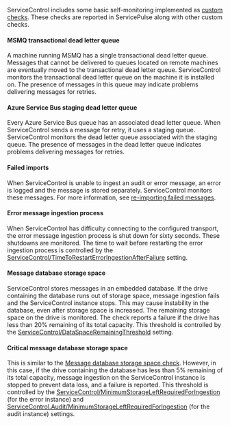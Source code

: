 ServiceControl includes some basic self-monitoring implemented as [custom checks](/monitoring/custom-checks/). These checks are reported in ServicePulse along with other custom checks.

#### MSMQ transactional dead letter queue

A machine running MSMQ has a single transactional dead letter queue. Messages that cannot be delivered to queues located on remote machines are eventually moved to the transactional dead letter queue. ServiceControl monitors the transactional dead letter queue on the machine it is installed on. The presence of messages in this queue may indicate problems delivering messages for retries.

#### Azure Service Bus staging dead letter queue

Every Azure Service Bus queue has an associated dead letter queue. When ServiceControl sends a message for retry, it uses a staging queue. ServiceControl monitors the dead letter queue associated with the staging queue. The presence of messages in the dead letter queue indicates problems delivering messages for retries.

#### Failed imports

When ServiceControl is unable to ingest an audit or error message, an error is logged and the message is stored separately. ServiceControl monitors these messages. For more information, see [re-importing failed messages](/servicecontrol/import-failed-messages.md).

#### Error message ingestion process

When ServiceControl has difficulty connecting to the configured transport, the error message ingestion process is shut down for sixty seconds. These shutdowns are monitored. The time to wait before restarting the error ingestion process is controlled by the [ServiceControl/TimeToRestartErrorIngestionAfterFailure](/servicecontrol/servicecontrol-instances/configuration.md#host-settings-servicecontroltimetorestarterroringestionafterfailure) setting.

#### Message database storage space

ServiceControl stores messages in an embedded database. If the drive containing the database runs out of storage space, message ingestion fails and the ServiceControl instance stops. This may cause instability in the database, even after storage space is increased. The remaining storage space on the drive is monitored. The check reports a failure if the drive has less than 20% remaining of its total capacity. This threshold is controlled by the [ServiceControl/DataSpaceRemainingThreshold](/servicecontrol/servicecontrol-instances/configuration.md#troubleshooting-servicecontroldataspaceremainingthreshold) setting.

#### Critical message database storage space

This is similar to the [Message database storage space check](/servicecontrol/servicecontrol-instances/#self-monitoring-via-custom-checks-message-database-storage-space). However, in this case, if the drive containing the database has less than 5% remaining of its total capacity, message ingestion on the ServiceControl instance is stopped to prevent data loss, and a failure is reported. This threshold is controlled by the [ServiceControl/MinimumStorageLeftRequiredForIngestion](/servicecontrol/servicecontrol-instances/configuration.md#troubleshooting-servicecontrolminimumstorageleftrequiredforingestion) (for the error instance) and [ServiceControl.Audit/MinimumStorageLeftRequiredForIngestion](/servicecontrol/audit-instances/configuration.md#troubleshooting-ravendb-3-5-servicecontrol-auditminimumstorageleftrequiredforingestion) (for the audit instance) settings.
